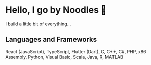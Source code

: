 # Hello, I go by Noodles :bowl_with_spoon:
I build a little bit of everything...

## Languages and Frameworks
React (JavaScript), TypeScript, Flutter (Dart), C, C++, C#, PHP, x86 Assembly, Python, Visual Basic, Scala, Java, R, MATLAB 

<!--
**callmenoodles/callmenoodles** is a ✨ _special_ ✨ repository because its `README.md` (this file) appears on your GitHub profile.

Here are some ideas to get you started:

- 🔭 I’m currently working on ...
- 🌱 I’m currently learning ...
- 👯 I’m looking to collaborate on ...
- 🤔 I’m looking for help with ...
- 💬 Ask me about ...
- 📫 How to reach me: ...
- 😄 Pronouns: ...
- ⚡ Fun fact: ...
-->
